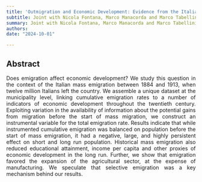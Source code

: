 ```yaml
---
title: 'Outmigration and Economic Development: Evidence from the Italian Mass Migration'
subtitle: Joint with Nicola Fontana, Marco Manacorda and Marco Tabellini
summary: Joint with Nicola Fontana, Marco Manacorda and Marco Tabellini
authors:
date: "2024-10-01"

---
```

## Abstract

<p align="justify">  Does emigration affect economic development? We study this question in the context of the Italian mass emigration between 1884 and 1913, when twelve million Italians left the country.
We assemble a unique dataset at the municipality level, linking cumulative emigration rates to a number of indicators of economic development throughout the twentieth century.
Exploiting variation in the availability of information about the potential gains from migration before the start of mass migration, we construct an instrumental variable for the total emigration rate.
Results indicate that while instrumented cumulative emigration was balanced on population before the start of mass emigration, it had a negative, large, and highly persistent effect on short and long run population. Historical mass emigration also reduced educational attainment, income per capita and other proxies of economic development in the long run. Further, we show that emigration favored the expansion of the agricultural sector, at the expense of manufacturing. We speculate that selective emigration was a key mechanism behind our results.